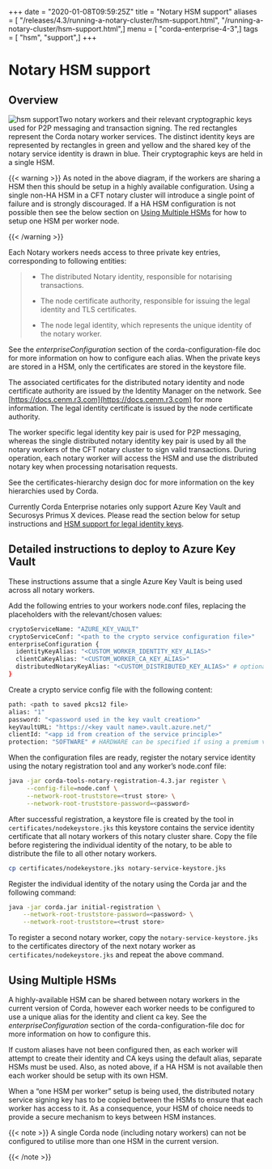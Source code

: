 +++
date = "2020-01-08T09:59:25Z"
title = "Notary HSM support"
aliases = [ "/releases/4.3/running-a-notary-cluster/hsm-support.html", "/running-a-notary-cluster/hsm-support.html",]
menu = [ "corda-enterprise-4-3",]
tags = [ "hsm", "support",]
+++


# Notary HSM support


## Overview


![hsm support](running-a-notary-cluster/resources/hsm-support.png "hsm support")Two notary workers and their relevant cryptographic keys used for P2P messaging and transaction signing. The red rectangles represent the
                    Corda notary worker services. The distinct identity keys are represented by rectangles in green and yellow and the shared key of the
                    notary service identity is drawn in blue. Their cryptographic keys are held in a single HSM.

{{< warning >}}
As noted in the above diagram, if the workers are sharing a HSM then this should be setup in a highly available configuration. Using a
                    single non-HA HSM in a CFT notary cluster will introduce a single point of failure and is strongly discouraged. If a HA HSM configuration
                    is not possible then see the below section on [Using Multiple HSMs](#using-multiple-hsms) for how to setup one HSM per worker node.

{{< /warning >}}

Each Notary workers needs access to three private key entries, corresponding to following entities:

> 
> 
> * The distributed Notary identity, responsible for notarising transactions.
> 
> 
> * The node certificate authority, responsible for issuing the legal identity and TLS certificates.
> 
> 
> * The node legal identity, which represents the unique identity of the notary worker.
> 
> 
See the *enterpriseConfiguration* section of the corda-configuration-file doc for more information on how to configure each alias.
                When the private keys are stored in a HSM, only the certificates are stored in the keystore file.

The associated certificates for the distributed notary identity and node certificate authority are issued by the Identity Manager on the
                network. See [https://docs.cenm.r3.com](https://docs.cenm.r3.com) for more information. The legal identity certificate is issued by the node certificate authority.

The worker specific legal identity key pair is used for P2P messaging, whereas the single distributed notary identity key pair is used by
                all the notary workers of the CFT notary cluster to sign valid transactions. During operation, each notary worker will access the HSM and
                use the distributed notary key when processing notarisation requests.

See the certificates-hierarchy design doc for more information on the key hierarchies used by Corda.

Currently Corda Enterprise notaries only support Azure Key Vault and Securosys Primus X devices. Please read the section below for setup
                instructions and [HSM support for legal identity keys](../cryptoservice-configuration.md).


## Detailed instructions to deploy to Azure Key Vault

These instructions assume that a single Azure Key Vault is being used across all notary workers.

Add the following entries to your workers node.conf files, replacing the placeholders with the relevant/chosen values:

```sh
cryptoServiceName: "AZURE_KEY_VAULT"
cryptoServiceConf: "<path to the crypto service configuration file>"
enterpriseConfiguration {
  identityKeyAlias: "<CUSTOM_WORKER_IDENTITY_KEY_ALIAS>"
  clientCaKeyAlias: "<CUSTOM_WORKER_CA_KEY_ALIAS>"
  distributedNotaryKeyAlias: "<CUSTOM_DISTRIBUTED_KEY_ALIAS>" # optional - can omit to use default
}
```
Create a crypto service config file with the following content:

```sh
path: <path to saved pkcs12 file>
alias: "1"
password: "<password used in the key vault creation>"
keyVaultURL: "https://<key vault name>.vault.azure.net/"
clientId: "<app id from creation of the service principle>"
protection: "SOFTWARE" # HARDWARE can be specified if using a premium vault
```
When the configuration files are ready, register the notary service identity using the notary registration tool and any worker’s node.conf
                file:

```sh
java -jar corda-tools-notary-registration-4.3.jar register \
     --config-file=node.conf \
     --network-root-truststore=<trust store> \
     --network-root-truststore-password=<password>
```
After successful registration, a keystore file is created by the tool in `certificates/nodekeystore.jks` this keystore contains the
                service identity certificate that all notary workers of this notary cluster share. Copy the file before registering the individual identity
                of the notary, to be able to distribute the file to all other notary workers.

```sh
cp certificates/nodekeystore.jks notary-service-keystore.jks
```
Register the individual identity of the notary using the Corda jar and the following command:

```sh
java -jar corda.jar initial-registration \
    --network-root-truststore-password=<password> \
    --network-root-truststore=<trust store>
```
To register a second notary worker, copy the `notary-service-keystore.jks` to the certificates directory of the next notary worker as
                `certificates/nodekeystore.jks` and repeat the above command.


## Using Multiple HSMs

A highly-available HSM can be shared between notary workers in the current version of Corda, however each worker needs to be configured
                to use a unique alias for the identity and client ca key. See the *enterpriseConfiguration* section of the corda-configuration-file
                doc for more information on how to configure this.

If custom aliases have not been configured then, as each worker will attempt to create their identity and CA keys using the default alias,
                separate HSMs must be used. Also, as noted above, if a HA HSM is not available then each worker should be setup with its own HSM.

When a “one HSM per worker” setup is being used, the distributed notary service signing key has to be copied between the HSMs to ensure
                that each worker has access to it. As a consequence, your HSM of choice needs to provide a secure mechanism to keys between HSM instances.


{{< note >}}
A single Corda node (including notary workers) can not be configured to utilise more than one HSM in the current version.

{{< /note >}}

